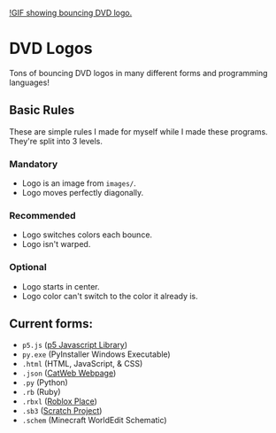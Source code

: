 [!GIF showing bouncing DVD logo.](https://github.com/user-attachments/assets/af004edd-e318-40ca-9cfe-9c78aae6d11f)
# DVD Logos
Tons of bouncing DVD logos in many different forms and programming languages!

## Basic Rules
These are simple rules I made for myself while I made these programs. They're split into 3 levels.

### Mandatory
- Logo is an image from `images/`.
- Logo moves perfectly diagonally.

### Recommended
- Logo switches colors each bounce.
- Logo isn't warped.

### Optional
- Logo starts in center.
- Logo color can't switch to the color it already is.

## Current forms:
- `p5.js` ([p5 Javascript Library](https://editor.p5js.org/ehan.nayif/full/61O4kyaYw))
- `py.exe` (PyInstaller Windows Executable)
- `.html` (HTML, JavaScript, & CSS)
- `.json` ([CatWeb Webpage](https://www.roblox.com/games/16855862021/CatWeb-Make-a-Website))
- `.py` (Python)
- `.rb` (Ruby)
- `.rbxl` ([Roblox Place](https://www.roblox.com/games/74258950827465/DVD-Logo))
- `.sb3` ([Scratch Project](https://scratch.mit.edu/projects/1154557693/))
- `.schem` (Minecraft WorldEdit Schematic)
